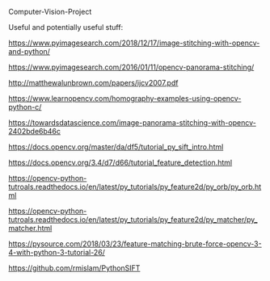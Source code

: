 Computer-Vision-Project

Useful and potentially useful stuff:

https://www.pyimagesearch.com/2018/12/17/image-stitching-with-opencv-and-python/

https://www.pyimagesearch.com/2016/01/11/opencv-panorama-stitching/

http://matthewalunbrown.com/papers/ijcv2007.pdf

https://www.learnopencv.com/homography-examples-using-opencv-python-c/

https://towardsdatascience.com/image-panorama-stitching-with-opencv-2402bde6b46c

https://docs.opencv.org/master/da/df5/tutorial_py_sift_intro.html

https://docs.opencv.org/3.4/d7/d66/tutorial_feature_detection.html

https://opencv-python-tutroals.readthedocs.io/en/latest/py_tutorials/py_feature2d/py_orb/py_orb.html

https://opencv-python-tutroals.readthedocs.io/en/latest/py_tutorials/py_feature2d/py_matcher/py_matcher.html

https://pysource.com/2018/03/23/feature-matching-brute-force-opencv-3-4-with-python-3-tutorial-26/

https://github.com/rmislam/PythonSIFT